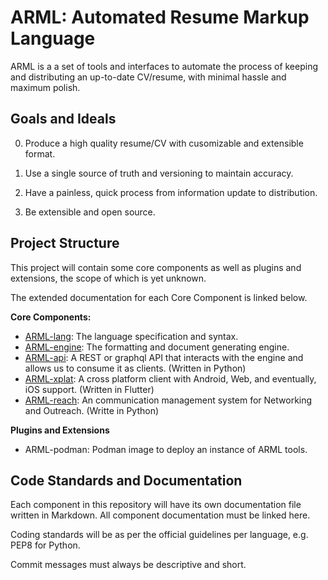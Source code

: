 # ARML: Automated Resume Markup Language

ARML is a a set of tools and interfaces to automate the process of keeping and distributing an up-to-date CV/resume, with minimal hassle and maximum polish.

## Goals and Ideals

0. Produce a high quality resume/CV with cusomizable and extensible format.

1. Use a single source of truth and versioning to maintain accuracy.

2. Have a painless, quick process from information update to distribution. 

3. Be extensible and open source.

## Project Structure

This project will contain some core components as well as plugins and extensions, the scope of which is yet unknown. 

The extended documentation for each Core Component is linked below.

**Core Components:**

- [ARML-lang](ARML-lang/ARML-lang_specification.md): The language specification and syntax.
- [ARML-engine](ARML-engine/ARML-engine_docs.md): The formatting and document generating engine.
- [ARML-api](ARML-api/ARML-api_docs.md): A REST or graphql API that interacts with the engine and allows us to consume it as clients. (Written in Python)
- [ARML-xplat](ARML-xplat/ARML-xplat_docs.md): A cross platform client with Android, Web, and eventually, iOS support. (Written in Flutter) 
- [ARML-reach](ARML-reach/ARML-reach_docs.md): An communication management system for Networking and Outreach. (Writte in Python)

**Plugins and Extensions**

- ARML-podman: Podman image to deploy an instance of ARML tools.

## Code Standards and Documentation

Each component in this repository will have its own documentation file written in Markdown. All component documentation must be linked here.

Coding standards will be as per the official guidelines per language, e.g. PEP8 for Python. 

Commit messages must always be descriptive and short.
